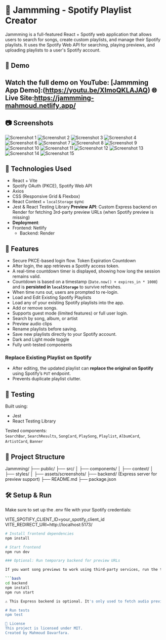 
# 🎵 Jammming - Spotify Playlist Creator

Jammming is a full-featured React + Spotify web application that allows users to search for songs, create custom playlists, and manage their Spotify playlists. It uses the Spotify Web API for searching, playing previews, and uploading playlists to a user's Spotify account.

## 🚀 Demo
Watch the full demo on YouTube: [Jammming App Demo]:(https://youtu.be/XlmoQKLAJAQ)
🌐 Live Site:https://jammming-mahmoud.netlify.app/
--------

## 📷 Screenshots
![Screenshot 1](./src/assets/screenshots/Screenshot%201.png)
![Screenshot 2](./src/assets/screenshots/Screenshot%202.png)
![Screenshot 3](./src/assets/screenshots/Screenshot%203.png)
![Screenshot 4](./src/assets/screenshots/Screenshot%204.png)
![Screenshot 6](./src/assets/screenshots/Screenshot%206.png)
![Screenshot 7](./src/assets/screenshots/Screenshot%207.png)
![Screenshot 8](./src/assets/screenshots/Screenshot%208.png)
![Screenshot 9](./src/assets/screenshots/Screenshot%209.png)
![Screenshot 10](./src/assets/screenshots/Screenshot%2010.png)
![Screenshot 11](./src/assets/screenshots/Screenshot%2011.png)
![Screenshot 12](./src/assets/screenshots/Screenshot%2012.png)
![Screenshot 13](./src/assets/screenshots/Screenshot%2013.png)
![Screenshot 14](./src/assets/screenshots/Screenshot%2014.png)
![Screenshot 15](./src/assets/screenshots/Screenshot%2015.png)

## 🔧 Technologies Used
- React + Vite
-  Spotify OAuth (PKCE), Spotify Web API
- Axios
- CSS (Responsive Grid & Flexbox)
- React Context + `localStorage` sync
- Jest & React Testing Library
 **Preview API**: Custom Express backend on Render for fetching 3rd-party preview URLs (when Spotify preview is missing)
- **Deployment**: 
- Frontend: Netlify
  - Backend: Render


## 🔐 Features
- Secure PKCE-based login flow.
 Token Expiration Countdown
- After login, the app retrieves a Spotify access token.
- A real-time countdown timer is displayed, showing how long the session remains valid.
- Countdown is based on a timestamp (`Date.now() + expires_in * 1000`) and is **persisted in `localStorage`** to survive refreshes.
- When time runs out, users are prompted to re-login.
- Load and Edit Existing Spotify Playlists
- Load any of your existing Spotify playlists into the app.
- Add or remove songs.
- Supports guest mode (limited features) or full user login.
- Search by song, album, or artist
- Preview audio clips
- Rename playlists before saving.
- Save new playlists directly to your Spotify account.
- Dark and Light mode toggle
- Fully unit-tested components
###  Replace Existing Playlist on Spotify
- After editing, the updated playlist can **replace the original on Spotify** using Spotify’s `PUT` endpoint.
- Prevents duplicate playlist clutter.

## 🧪 Testing
Built using:
- Jest
- React Testing Library

Tested components:  
`SearchBar`, `SearchResults`, `SongCard`, `PlaySong`, `Playlist`, `AlbumCard`, `ArtistCard`, `Banner`




## 📁 Project Structure

Jammming/ ├── public/ ├── src/ │ ├── components/ │ ├── context/ │ ├── styles/ │ ├── assets/screenshots/ ├── backend/ (Express server for preview support) ├── README.md ├── package.json

## 🛠️ Setup & Run
Make sure to set up the .env file with your Spotify credentials:

VITE_SPOTIFY_CLIENT_ID=your_spotify_client_id
VITE_REDIRECT_URI=http://localhost:5173/



```bash
# Install frontend dependencies
npm install

# Start frontend
npm run dev

### Optional: Run temporary backend for preview URLs

If you want song previews to work using third-party services, run the temporary Express server:

```bash
cd backend
npm install
npm run start

⚠️ This Express backend is optional. It's only used to fetch audio previews from a third-party API. The app works without it, but some previews may not be available.

# Run tests
npm test 

📝 License
This project is licensed under MIT.
Created by Mahmoud Davarfara.